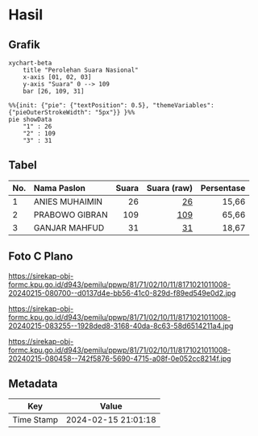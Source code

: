 # Hasil

## Grafik

```mermaid
xychart-beta
    title "Perolehan Suara Nasional"
    x-axis [01, 02, 03]
    y-axis "Suara" 0 --> 109
    bar [26, 109, 31]
```

```mermaid
%%{init: {"pie": {"textPosition": 0.5}, "themeVariables": {"pieOuterStrokeWidth": "5px"}} }%%
pie showData
    "1" : 26
    "2" : 109
    "3" : 31
```

## Tabel

| No. | Nama Paslon    | Suara | Suara (raw) | Persentase |
|:--- |:-------------- | -----:| -----------:| ----------:|
| 1   | ANIES MUHAIMIN | 26    | [26][p-1]   | 15,66      |
| 2   | PRABOWO GIBRAN | 109   | [109][p-2]  | 65,66      |
| 3   | GANJAR MAHFUD  | 31    | [31][p-3]   | 18,67      |


[p-1]: https://github.com/gigit-pemilu/pemilu-2024/blob/main/pilpres/hitung-suara/sub/81-maluku/sub/71-kota-ambon/sub/02-sirimau/sub/1011-rijali/sub/008-tps/sub/paslon-1.txt
[p-2]: https://github.com/gigit-pemilu/pemilu-2024/blob/main/pilpres/hitung-suara/sub/81-maluku/sub/71-kota-ambon/sub/02-sirimau/sub/1011-rijali/sub/008-tps/sub/paslon-2.txt
[p-3]: https://github.com/gigit-pemilu/pemilu-2024/blob/main/pilpres/hitung-suara/sub/81-maluku/sub/71-kota-ambon/sub/02-sirimau/sub/1011-rijali/sub/008-tps/sub/paslon-3.txt

## Foto C Plano

https://sirekap-obj-formc.kpu.go.id/d943/pemilu/ppwp/81/71/02/10/11/8171021011008-20240215-080700--d0137d4e-bb56-41c0-829d-f89ed549e0d2.jpg

https://sirekap-obj-formc.kpu.go.id/d943/pemilu/ppwp/81/71/02/10/11/8171021011008-20240215-083255--1928ded8-3168-40da-8c63-58d6514211a4.jpg

https://sirekap-obj-formc.kpu.go.id/d943/pemilu/ppwp/81/71/02/10/11/8171021011008-20240215-080458--742f5876-5690-4715-a08f-0e052cc8214f.jpg


## Metadata

| Key        | Value               |
| ---------- | ------------------- |
| Time Stamp | 2024-02-15 21:01:18 |



